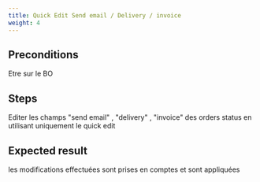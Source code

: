 ```yaml
---
title: Quick Edit Send email / Delivery / invoice
weight: 4
---
```


## Preconditions

Etre sur le BO
## Steps

Editer les champs "send email" , "delivery" , "invoice" des orders status en utilisant uniquement le quick edit

## Expected result

les modifications effectuées sont prises en comptes et sont appliquées

